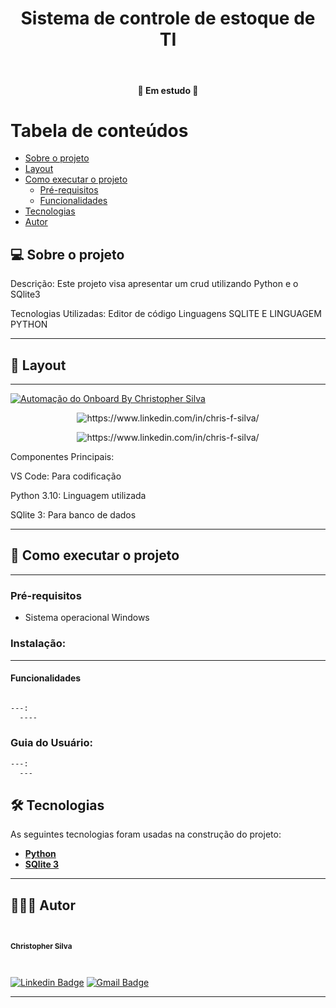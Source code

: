 <h1 align="center">Sistema de controle de estoque de TI</h1>			
<br>
<h4 align="center"> 🚀 Em estudo 🚀 </h4>
	

Tabela de conteúdos
=================
<!--ts-->
   * [Sobre o projeto](#-sobre-o-projeto)
   * [Layout](#-layout)
   * [Como executar o projeto](#-como-executar-o-projeto)
     * [Pré-requisitos](#pré-requisitos)
     * [Funcionalidades](#Funcionalidades)
   * [Tecnologias](#-tecnologias)
   * [Autor](#-autor)
<!--te-->


## 💻 Sobre o projeto

Descrição:
Este projeto visa apresentar um crud utilizando Python e o SQlite3

Tecnologias Utilizadas:
Editor de código Linguagens SQLITE E LINGUAGEM PYTHON 

 
---

## 🎨 Layout

---

<a href="#">
  <img alt="Automação do Onboard By Christopher Silva" src="https://img.shields.io/badge/Acessar%20Layout%20-aqui-%2304D361?style=flat-square">
</a>

<p align="center" style="display: flex; align-items: flex-start; justify-content: center;">
  <img alt="https://www.linkedin.com/in/chris-f-silva/" title="#moments-automacao" src="https://media.licdn.com/dms/image/D4D2DAQFhWADyr73FMA/profile-treasury-image-shrink_1920_1920/0/1704298991106?e=1706036400&v=beta&t=zrYm5i4Sa4wA7v-5fx5w2HYSv32kGRqRlR5zyR3Lc-w" />
</p>
<p align="center" style="display: flex; align-items: flex-start; justify-content: center;">
  <img alt="https://www.linkedin.com/in/chris-f-silva/" title="#moments-automacao" src="https://media.licdn.com/dms/image/D4D2DAQH4VuA7hxM1uw/profile-treasury-image-shrink_800_800/0/1704298974179?e=1706036400&v=beta&t=lgkdphgNnvWQiqKF-svpa_8oziyZEqA5-AEYfHvhqz8" />
</p>

<p> Componentes Principais: </p>
<p> VS Code: Para codificação </p>
<p> Python 3.10: Linguagem utilizada </p>
<p> SQlite 3: Para banco de dados </p>

---

## 🚀 Como executar o projeto

---

### Pré-requisitos

- Sistema operacional Windows
  
### Instalação:

---

#### Funcionalidades
```bash

---:
  ----

```

### Guia do Usuário:

``` bash
---:
  ---
```

## 🛠 Tecnologias

As seguintes tecnologias foram usadas na construção do projeto:

-   **[Python](https://www.python.org/)** 
-   **[SQlite 3](https://www.sqlite.org/)** 
---

## 🦸🏻‍♂️ Autor

 <br>
  <sub><b><p>Christopher Silva</p></b></sub></a>
 <br />

[![Linkedin Badge](https://img.shields.io/badge/-Christopher%20Silva-blue?style=flat-square&logo=Linkedin&logoColor=white&link=https://www.linkedin.com/in/chris-f-silva//)](https://www.linkedin.com/in/chris-f-silva/) 
[![Gmail Badge](https://img.shields.io/badge/-chrisspfc.silva@gmail.com-c14438?style=flat-square&logo=Gmail&logoColor=white&link=mailto:daniel.rodrigues.soarees@gmail.com)](mailto:chrisspfc.silva@gmail.com)

---

